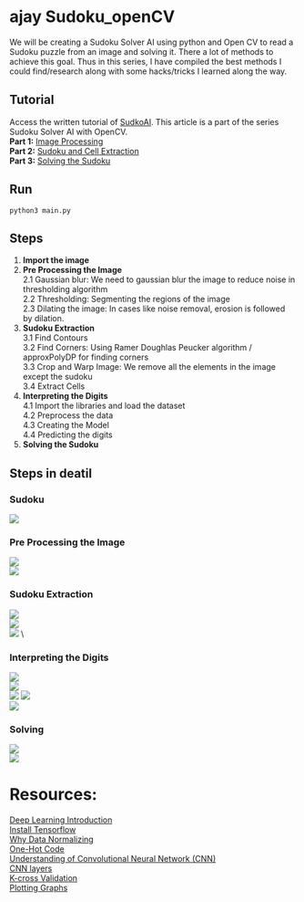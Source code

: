 # ajay Sudoku_openCV
We will be creating a Sudoku Solver AI using python and Open CV to read a Sudoku puzzle from an image and solving it. There a lot of methods to achieve this goal. Thus in this series, I have compiled the best methods I could find/research along with some hacks/tricks I learned along the way.

## Tutorial 
Access the written tutorial of [SudkoAI](https://becominghuman.ai/image-processing-sudokuai-opencv-45380715a629). This article is a part of the series Sudoku Solver AI with OpenCV. \
**Part 1:** [Image Processing](https://becominghuman.ai/image-processing-sudokuai-opencv-45380715a629) \
**Part 2:** [Sudoku and Cell Extraction](https://medium.com/@aditijain0424/sudoku-and-cell-extraction-sudokuai-opencv-38b603066066) \
**Part 3:** [Solving the Sudoku](https://medium.com/@aditijain0424/part-3-solving-the-sudoku-ai-solver-13f64a090922)


## Run
```
python3 main.py
```

## Steps
1. **Import the image**
2. **Pre Processing the Image** \
   2.1 Gaussian blur: We need to gaussian blur the image to reduce noise in thresholding algorithm \
   2.2 Thresholding: Segmenting the regions of the image \
   2.3 Dilating the image: In cases like noise removal, erosion is followed by dilation.
3. **Sudoku Extraction** \
3.1 Find Contours \
3.2 Find Corners: Using Ramer Doughlas Peucker algorithm / approxPolyDP for finding corners \
3.3 Crop and Warp Image: We remove all the elements in the image except the sudoku \
3.4 Extract Cells 
4. **Interpreting the Digits** \
4.1 Import the libraries and load the dataset \
4.2 Preprocess the data \
4.3 Creating the Model \
4.4 Predicting the digits
5. **Solving the Sudoku**

## Steps in deatil
### Sudoku
![](https://github.com/Joy2469/Sudoku_AI/blob/master/images/sudoku_1.jpg) 
### Pre Processing the Image
![](https://github.com/Joy2469/Sudoku_AI/blob/master/images/grey_scale.png) \
![](https://github.com/Joy2469/Sudoku_AI/blob/master/images/processed.png)
### Sudoku Extraction
![](https://github.com/Joy2469/Sudoku_AI/blob/master/images/pre_processed.png) \
![](https://github.com/Joy2469/Sudoku_AI/blob/master/images/cropped.png) \
![](https://github.com/Joy2469/Sudoku_AI/blob/master/images/processed_sudoku.png) \


### Interpreting the Digits
![](https://github.com/Joy2469/Sudoku_AI/blob/master/images/extracted_cell.png) \
![](https://github.com/Joy2469/Sudoku_AI/blob/master/images/cell_contour.png) \
![](https://github.com/Joy2469/Sudoku_AI/blob/master/images/model.png) 
![](https://github.com/Joy2469/Sudoku_AI/blob/master/images/number.png) \
![](https://github.com/Joy2469/Sudoku_AI/blob/master/images/predicted_num.png) 
### Solving
![](https://github.com/Joy2469/Sudoku_AI/blob/master/images/sudokuboard.png) \
![](https://github.com/Joy2469/Sudoku_AI/blob/master/images/Solved.png) 



# Resources:
[Deep Learning Introduction](https://medium.com/r/?url=https%3A%2F%2Fwww.forbes.com%2Fsites%2Fbernardmarr%2F2018%2F10%2F01%2Fwhat-is-deep-learning-ai-a-simple-guide-with-8-practical-examples%2F%235a233f778d4b)<br/>
[Install Tensorflow](https://medium.com/@cran2367/install-and-setup-tensorflow-2-0-2c4914b9a265)<br/>
[Why Data Normalizing](https://medium.com/@urvashilluniya/why-data-normalization-is-necessary-for-machine-learning-models-681b65a05029)<br/>
[One-Hot Code](https://medium.com/r/?url=https%3A%2F%2Fmachinelearningmastery.com%2Fwhy-one-hot-encode-data-in-machine-learning%2F)<br/>
[Understanding of Convolutional Neural Network (CNN)](https://medium.com/@RaghavPrabhu/understanding-of-convolutional-neural-network-cnn-deep-learning-99760835f148%20https://www.youtube.com/watch?v=YRhxdVk_sIs)<br/>
[CNN layers](https://medium.com/r/?url=https%3A%2F%2Fwww.tensorflow.org%2Fapi_docs%2Fpython%2Ftf%2Fkeras%2Flayers%2FLayer)<br/>
[K-cross Validation](https://medium.com/r/?url=https%3A%2F%2Fwww.youtube.com%2Fwatch%3Fv%3DTIgfjmp-4BA)<br/>
[Plotting Graphs](https://medium.com/r/?url=https%3A%2F%2Fmatplotlib.org%2Fapi%2Fpyplot_api.html)<br/>
